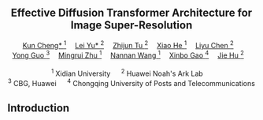 <div align="center">
<h2>Effective Diffusion Transformer Architecture for Image Super-Resolution</h2>

<div>
    <a href='https://github.com/kunncheng'>Kun Cheng* <sup>1</sup></a>&emsp;
    <a href='https://github.com/kunncheng/DiT-SR'>Lei Yu* <sup>2</a>&emsp;
    <a href='https://scholar.google.com/citations?hl=en&user=kSPs6FsAAAAJ&view_op=list_works&sortby=pubdate' target='_blank'>Zhijun Tu <sup>2</sup></a>&emsp;
    <a href='https://github.com/LearningHx'>Xiao He <sup>1</sup></a>&emsp;
    <a href='https://github.com/kunncheng/DiT-SR'>Liyu Chen <sup>2</sup></a>&emsp;<br/>
    <a href='https://github.com/kunncheng/DiT-SR'>Yong Guo <sup>3</sup></a>&emsp;
    <a href='https://web.xidian.edu.cn/mrzhu/en/index.html'>Mingrui Zhu <sup>1</sup></a>&emsp;
    <a href='https://web.xidian.edu.cn/nnwang/'>Nannan Wang <sup>1</sup></a>&emsp;
    <a href='https://see.xidian.edu.cn/faculty/xbgao/'>Xinbo Gao <sup>4</sup></a>&emsp;
    <a href='https://scholar.google.com/citations?user=o-3D3K4AAAAJ&hl=zh-CN'>Jie Hu <sup>2</sup></a>&emsp;
</div>
<br>
<div>
    <sup>1</sup> Xidian University &emsp; <sup>2</sup> Huawei Noah's Ark Lab &emsp; <br/><sup>3</sup> CBG, Huawei &emsp; <sup>4</sup> Chongqing University of Posts and
Telecommunications
</div>
<div align="justify">

## Introduction
